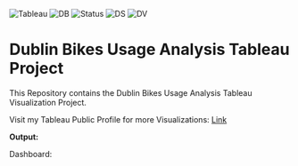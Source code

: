 ![Tableau](https://img.shields.io/badge/Tableau-2020-9cf) ![DB](https://img.shields.io/badge/Dublin-Bikes-green) ![Status](https://img.shields.io/badge/Status-Completed-success) ![DS](https://img.shields.io/badge/Data-Science-ff69b4) ![DV](https://img.shields.io/badge/Data-Visualization-yellowgreen)

# Dublin Bikes Usage Analysis Tableau Project

This Repository contains the Dublin Bikes Usage Analysis Tableau Visualization Project.

Visit my Tableau Public Profile for more Visualizations:
[Link](https://public.tableau.com/profile/imsid777#!/)

**Output:**

Dashboard:
